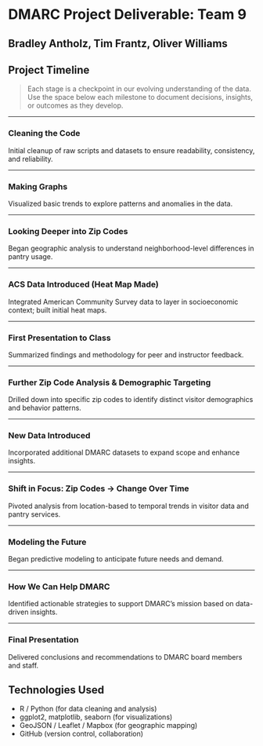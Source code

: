 # DMARC Project Deliverable: Team 9

## Bradley Antholz, Tim Frantz, Oliver Williams

## Project Timeline

> Each stage is a checkpoint in our evolving understanding of the data. Use the space below each milestone to document decisions, insights, or outcomes as they develop.

---

### Cleaning the Code  
Initial cleanup of raw scripts and datasets to ensure readability, consistency, and reliability.

<!-- Add notes here -->

---

### Making Graphs  
Visualized basic trends to explore patterns and anomalies in the data.

<!-- Add notes here -->

---

### Looking Deeper into Zip Codes  
Began geographic analysis to understand neighborhood-level differences in pantry usage.

<!-- Add notes here -->

---

### ACS Data Introduced (Heat Map Made)  
Integrated American Community Survey data to layer in socioeconomic context; built initial heat maps.

<!-- Add notes here -->

---

### First Presentation to Class  
Summarized findings and methodology for peer and instructor feedback.

<!-- Add notes here -->

---

### Further Zip Code Analysis & Demographic Targeting  
Drilled down into specific zip codes to identify distinct visitor demographics and behavior patterns.

<!-- Add notes here -->

---

### New Data Introduced  
Incorporated additional DMARC datasets to expand scope and enhance insights.

<!-- Add notes here -->

---

### Shift in Focus: Zip Codes → Change Over Time  
Pivoted analysis from location-based to temporal trends in visitor data and pantry services.

<!-- Add notes here -->

---

### Modeling the Future  
Began predictive modeling to anticipate future needs and demand.

<!-- Add notes here -->

---

### How We Can Help DMARC  
Identified actionable strategies to support DMARC’s mission based on data-driven insights.

<!-- Add notes here -->

---

### Final Presentation  
Delivered conclusions and recommendations to DMARC board members and staff.

<!-- Add notes here -->

## Technologies Used

- R / Python (for data cleaning and analysis)
- ggplot2, matplotlib, seaborn (for visualizations)
- GeoJSON / Leaflet / Mapbox (for geographic mapping)
- GitHub (version control, collaboration)
